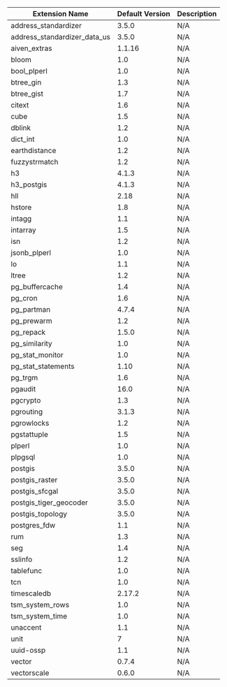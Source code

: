 | Extension Name | Default Version | Description |
|----------------|-----------------|-------------|
| address_standardizer | 3.5.0 | N/A |
| address_standardizer_data_us | 3.5.0 | N/A |
| aiven_extras | 1.1.16 | N/A |
| bloom | 1.0 | N/A |
| bool_plperl | 1.0 | N/A |
| btree_gin | 1.3 | N/A |
| btree_gist | 1.7 | N/A |
| citext | 1.6 | N/A |
| cube | 1.5 | N/A |
| dblink | 1.2 | N/A |
| dict_int | 1.0 | N/A |
| earthdistance | 1.2 | N/A |
| fuzzystrmatch | 1.2 | N/A |
| h3 | 4.1.3 | N/A |
| h3_postgis | 4.1.3 | N/A |
| hll | 2.18 | N/A |
| hstore | 1.8 | N/A |
| intagg | 1.1 | N/A |
| intarray | 1.5 | N/A |
| isn | 1.2 | N/A |
| jsonb_plperl | 1.0 | N/A |
| lo | 1.1 | N/A |
| ltree | 1.2 | N/A |
| pg_buffercache | 1.4 | N/A |
| pg_cron | 1.6 | N/A |
| pg_partman | 4.7.4 | N/A |
| pg_prewarm | 1.2 | N/A |
| pg_repack | 1.5.0 | N/A |
| pg_similarity | 1.0 | N/A |
| pg_stat_monitor | 1.0 | N/A |
| pg_stat_statements | 1.10 | N/A |
| pg_trgm | 1.6 | N/A |
| pgaudit | 16.0 | N/A |
| pgcrypto | 1.3 | N/A |
| pgrouting | 3.1.3 | N/A |
| pgrowlocks | 1.2 | N/A |
| pgstattuple | 1.5 | N/A |
| plperl | 1.0 | N/A |
| plpgsql | 1.0 | N/A |
| postgis | 3.5.0 | N/A |
| postgis_raster | 3.5.0 | N/A |
| postgis_sfcgal | 3.5.0 | N/A |
| postgis_tiger_geocoder | 3.5.0 | N/A |
| postgis_topology | 3.5.0 | N/A |
| postgres_fdw | 1.1 | N/A |
| rum | 1.3 | N/A |
| seg | 1.4 | N/A |
| sslinfo | 1.2 | N/A |
| tablefunc | 1.0 | N/A |
| tcn | 1.0 | N/A |
| timescaledb | 2.17.2 | N/A |
| tsm_system_rows | 1.0 | N/A |
| tsm_system_time | 1.0 | N/A |
| unaccent | 1.1 | N/A |
| unit | 7 | N/A |
| uuid-ossp | 1.1 | N/A |
| vector | 0.7.4 | N/A |
| vectorscale | 0.6.0 | N/A |